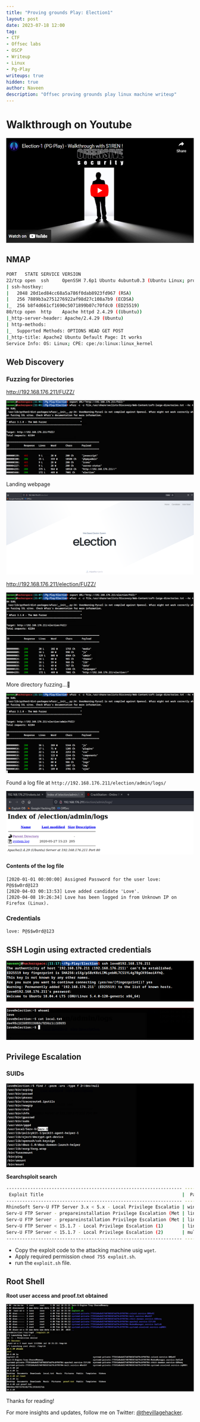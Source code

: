 ```yaml
---
title: "Proving grounds Play: Election1"
layout: post
date: 2023-07-18 12:00
tag: 
- CTF
- Offsec labs
- OSCP
- Writeup
- Linux
- Pg-Play
writeups: true
hidden: true
author: Naveen
description: "Offsec proving grounds play linux machine writeup"
---
```

# Walkthrough on Youtube

[![youtube](/assets/images/CTF/Proving_Grounds/Election1/youtube.png)](https://youtu.be/4ls30YSlfAM)

## NMAP

```sh
PORT   STATE SERVICE VERSION
22/tcp open  ssh     OpenSSH 7.6p1 Ubuntu 4ubuntu0.3 (Ubuntu Linux; protocol 2.0)
| ssh-hostkey: 
|   2048 20d1ed84cc68a5a786f0dab8923fd967 (RSA)
|   256 7889b3a2751276922af98d27c108a7b9 (ECDSA)
|_  256 b8f4d661cf1690c5071899b07c70fdc0 (ED25519)
80/tcp open  http    Apache httpd 2.4.29 ((Ubuntu))
|_http-server-header: Apache/2.4.29 (Ubuntu)
| http-methods: 
|_  Supported Methods: OPTIONS HEAD GET POST
|_http-title: Apache2 Ubuntu Default Page: It works
Service Info: OS: Linux; CPE: cpe:/o:linux:linux_kernel
```

## Web Discovery

### Fuzzing for Directories

http://192.168.176.211/FUZZ/

![web_fuzz](/assets/images/CTF/Proving_Grounds/Election1/dir_wfuzz.png)

Landing webpage

![web_fuzz](/assets/images/CTF/Proving_Grounds/Election1/webpage_home.png)

http://192.168.176.211/election/FUZZ/

![web_fuzz](/assets/images/CTF/Proving_Grounds/Election1/dir_wfuzz2.png)

More directory fuzzing...🏃

![web_fuzz](/assets/images/CTF/Proving_Grounds/Election1/dir_wfuzz3.png)

Found a log file at `http://192.168.176.211/election/admin/logs/`

![log](/assets/images/CTF/Proving_Grounds/Election1/log_file.png)

#### Contents of the log file
```log
[2020-01-01 00:00:00] Assigned Password for the user love: P@$$w0rd@123
[2020-04-03 00:13:53] Love added candidate 'Love'.
[2020-04-08 19:26:34] Love has been logged in from Unknown IP on Firefox (Linux).
```

### Credentials
```text
love: P@$$w0rd@123
```

## SSH Login using extracted credentials

![ssh](/assets/images/CTF/Proving_Grounds/Election1/ssh01.png)

![local](/assets/images/CTF/Proving_Grounds/Election1/local.png)

## Privilege Escalation

### SUIDs

![SUI](/assets/images/CTF/Proving_Grounds/Election1/SUID.png)

**Searchsploit search**

```sh
------------------------------------------------------------------ ---------------------------------
 Exploit Title                                                    |  Path
------------------------------------------------------------------ ---------------------------------
RhinoSoft Serv-U FTP Server 3.x < 5.x - Local Privilege Escalatio | windows/local/381.c
Serv-U FTP Server - prepareinstallation Privilege Escalation (Met | linux/local/47072.rb
Serv-U FTP Server - prepareinstallation Privilege Escalation (Met | linux/local/47072.rb
Serv-U FTP Server < 15.1.7 - Local Privilege Escalation (1)       | linux/local/47009.c
Serv-U FTP Server < 15.1.7 - Local Privilege Escalation (2)       | multiple/local/47173.sh
------------------------------------------------------------------ ---------------------------------
```

- Copy the exploit code to the attacking machine usig `wget`.
- Apply required permission `chmod 755 exploit.sh`.
- run the `exploit.sh` file.

## Root Shell

**Root user access and proof.txt obtained**

![root](/assets/images/CTF/Proving_Grounds/Election1/root.png)

Thanks for reading!

For more insights and updates, follow me on Twitter: [@thevillagehacker](https://twitter.com/thevillagehackr).